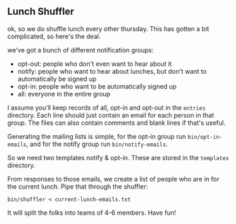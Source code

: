 Lunch Shuffler
--------------

ok, so we do shuffle lunch every other thursday. This has gotten a bit complicated, so here's the deal.

we've got a bunch of different notification groups:

- opt-out: people who don't even want to hear about it
- notify: people who want to hear about lunches, but don't want to automatically be signed up
- opt-in: people who want to be automatically signed up
- all: everyone in the entire group

I assume you'll keep records of all, opt-in and opt-out in the `entries` directory. Each line should just contain an email for each person in that group. The files can also contain comments and blank lines if that's useful.

Generating the mailing lists is simple, for the opt-in group run `bin/opt-in-emails`, and for the notify group run `bin/notify-emails`. 

So we need two templates notify & opt-in. These are stored in the `templates` directory.


From responses to those emails, we create a list of people who are in for the current lunch. Pipe that through the shuffler:

    bin/shuffler < current-lunch-emails.txt

It will split the folks into teams of 4-6 members. Have fun!
